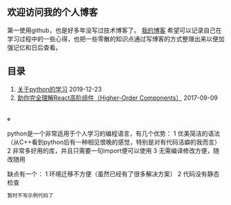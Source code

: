 ## 欢迎访问我的个人博客

第一使用github，也是好多年没写过技术博客了。 [我的博客](https://github.com/layabout4233629/layabout/edit/master/index.md) 希望可以记录自己在学习过程中的一些心得，也把一些零散的知识点通过写博客的方式整理出来以便加强记忆和日后查看。

## 目录

1. [关于python的学习](https://github.com/layabout4233629/blog/issues/1) 2019-12-23
1. [助你完全理解React高阶组件（Higher-Order Components）](https://github.com/brickspert/blog/issues/2)  2017-09-09


### 。

python是一个非常适用于个人学习的编程语言，有几个优势：
1 优美简洁的语法（从C++看到python后有一种相见恨晚的感觉，特别是对有代码洁癖的我而言）
2 非常多好用的库，并且只需要一句import便可以使用
3 无需编译修改方便，随改随用

缺点有一个：
1 环境迁移不方便（虽然已经有了很多解决方案）
2 代码没有静态检查

```markdown
暂时不写示例代码了
```

